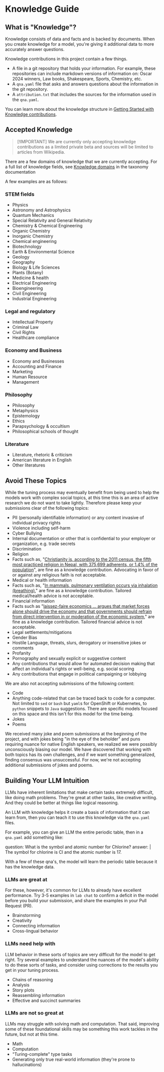 <h1>Knowledge Guide</h1>
<h2>What is "Knowledge"?</h2>
<p>Knowledge consists of data and facts and is backed by documents. When you create knowledge for a model, you're giving it additional data to more accurately answer questions.</p>
<p>Knowledge contributions in this project contain a few things.</p>
<ul>
<li>A file in a git repository that holds your information. For example, these repositories can include markdown versions of information on: Oscar 2024 winners, Law books, Shakespeare, Sports, Chemistry, etc.</li>
<li>A <code>qna.yaml</code> file that asks and answers questions about the information in the git repository.</li>
<li>A <code>attribution.txt</code> that includes the sources for the information used in the <code>qna.yaml</code>.</li>
</ul>
<p>You can learn more about the knowledge structure in <a href="https://github.com/instructlab/taxonomy/blob/main/README.md#getting-started-with-knowledge-contributions">Getting Started with Knowledge contributions</a>.</p>
<h2>Accepted Knowledge</h2>
<blockquote>
<p>[!IMPORTANT]
We are currently only accepting knowledge contributions as a limited private beta and sources will be limited to articles from Wikipedia.</p>
</blockquote>
<p>There are a few domains of knowledge that we are currently accepting. For a full list of knowledge fields, see <a href="https://github.com/instructlab/taxonomy/blob/main/knowledge/knowledge_domains.md">Knowledge domains</a> in the taxonomy documentation</p>
<p>A few examples are as follows:</p>
<h3>STEM fields</h3>
<ul>
<li>Physics</li>
<li>Astronomy and Astrophysics</li>
<li>Quantum Mechanics</li>
<li>Special Relativity and General Relativity</li>
<li>Chemistry &amp; Chemical Engineering</li>
<li>Organic Chemistry</li>
<li>Inorganic Chemistry</li>
<li>Chemical engineering</li>
<li>Biotechnology</li>
<li>Earth &amp; Environmental Science</li>
<li>Geology</li>
<li>Geography</li>
<li>Biology &amp; Life Sciences</li>
<li>Plants (Botany)</li>
<li>Medicine &amp; health</li>
<li>Electrical Engineering</li>
<li>Bioengineering</li>
<li>Civil Engineering</li>
<li>Industrial Engineering</li>
</ul>
<h3>Legal and regulatory</h3>
<ul>
<li>Intellectual Property</li>
<li>Criminal Law</li>
<li>Civil Rights</li>
<li>Healthcare compliance</li>
</ul>
<h3>Economy and Business</h3>
<ul>
<li>Economy and Businesses</li>
<li>Accounting and Finance</li>
<li>Marketing</li>
<li>Human Resource</li>
<li>Management</li>
</ul>
<h3>Philosophy</h3>
<ul>
<li>Philosophy</li>
<li>Metaphysics</li>
<li>Epistemology</li>
<li>Ethics</li>
<li>Parapsychology &amp; occultism</li>
<li>Philosophical schools of thought</li>
</ul>
<h3>Literature</h3>
<ul>
<li>Literature, rhetoric &amp; criticism</li>
<li>American literature in English</li>
<li>Other literatures</li>
</ul>
<h2>Avoid These Topics</h2>
<p>While the tuning process may eventually benefit from being used to help the models work with complex social topics, at this time this is an area of active research we do not want to take lightly. Therefore please keep your submissions clear of the following topics:</p>
<ul>
<li>PII (personally identifiable information) or any content invasive of individual privacy rights</li>
<li>Violence including self-harm</li>
<li>Cyber Bullying</li>
<li>Internal documentation or other that is confidential to your employer or organization, e.g. trade secrets</li>
<li>Discrimination</li>
<li>Religion</li>
<li>Facts such as, "<a href="https://en.wikipedia.org/wiki/Christianity_in_Nepal">Christianity is, according to the 2011 census, the fifth most practiced religion in Nepal, with 375,699 adherents, or 1.4% of the population</a>", are fine as a knowledge contribution. Advocating in favor of or against any religious faith is not acceptable.</li>
<li>Medical or health information</li>
<li>Facts such as, "<a href="https://opentextbc.ca/biology/chapter/11-3-circulatory-and-respiratory-systems/">In mammals, pulmonary ventilation occurs via inhalation (breathing)</a>," are fine as a knowledge contribution. Tailored medical/health advice is not acceptable.</li>
<li>Financial information</li>
<li>Facts such as "<a href="https://openstax.org/books/world-history-volume-2/pages/6-3-capitalism-and-the-first-industrial-revolution">laissez-faire economics ... argues that market forces alone should drive the economy and that governments should refrain from direct intervention in or moderation of the economic system</a>," are fine as a knowledge contribution. Tailored financial advice is not acceptable.</li>
<li>Legal settlements/mitigations</li>
<li>Gender Bias</li>
<li>Hostile Language, threats, slurs, derogatory or insensitive jokes or comments</li>
<li>Profanity</li>
<li>Pornography and sexually explicit or suggestive content</li>
<li>Any contributions that would allow for automated decision making that affect an individual's rights or well-being, e.g. social scoring</li>
<li>Any contributions that engage in political campaigning or lobbying</li>
</ul>
<p>We are also not accepting submissions of the following content:</p>
<ul>
<li>Code</li>
<li>Anything code-related that can be traced back to code for a computer. Not limited to <code>sed</code> or <code>bash</code> but <code>yaml</code>s for OpenShift or Kubernetes, to <code>python</code> snippets to <code>Java</code> suggestions. There are specific models focused on this space and this isn't for this model for the time being.</li>
<li>Jokes</li>
<li>Poems</li>
</ul>
<p>We received many joke and poem submissions at the beginning of the project, and with jokes being "in the eye of the beholder" and puns requiring nuance for native English speakers, we realized we were possibly unconsciously biasing our model. We have discovered that working with both topics has its own challenges, and if we want something generalized, finding consensus was unsuccessful. For now, we're not accepting additional submissions of jokes and poems.</p>
<h2>Building Your LLM Intuition</h2>
<p>LLMs have inherent limitations that make certain tasks extremely difficult, like doing math problems. They're great at other tasks, like creative writing. And they could be better at things like logical reasoning.</p>
<p>An LLM with knowledge helps it create a basis of information that it can learn from, then you can teach it to use this knowledge via the <code>qna.yaml</code> files.</p>
<p>For example, you can give an LLM the entire periodic table, then in a <code>qna.yaml</code> add something like:</p>
<p>question: What is the symbol and atomic number for Chlorine?
answer: |
The symbol for chlorine is Cl and the atomic number is 17.</p>
<p>With a few of these qna's, the model will learn the periodic table because it has the knowledge data.</p>
<h3>LLMs are great at</h3>
<p>For these, however, it's common for LLMs to already have excellent performance. Try 3-5 examples in <code>lab chat</code> to confirm a deficit in the model before you build your submission, and share the examples in your Pull Request (PR).</p>
<ul>
<li>Brainstorming</li>
<li>Creativity</li>
<li>Connecting information</li>
<li>Cross-lingual behavior</li>
</ul>
<h3>LLMs need help with</h3>
<p>LLM behavior in these sorts of topics are very difficult for the model to get right. Try several examples to understand the nuances of the model's ability to do these sorts of tasks, and consider using corrections to the results you get in your tuning process.</p>
<ul>
<li>Chains of reasoning</li>
<li>Analysis</li>
<li>Story plots</li>
<li>Reassembling information</li>
<li>Effective and succinct summaries</li>
</ul>
<h3>LLMs are not so great at</h3>
<p>LLMs may struggle with solving math and computation. That said, improving some of these foundational skills may be something this work tackles in the future, but not at this time.</p>
<ul>
<li>Math</li>
<li>Computation</li>
<li>"Turing-complete" type tasks</li>
<li>Generating only true real-world information (they're prone to hallucinations)</li>
</ul>